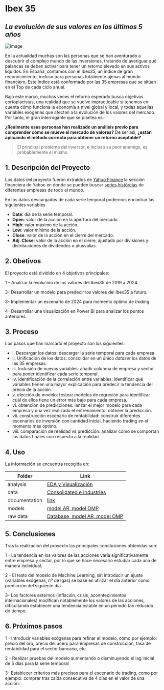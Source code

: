 # Ibex 35
## _La evolución de sus valores en los últimos 5 años_

![image](https://github.com/javicastano77/IBEX_35-Analysis/assets/156696799/687bb4ae-4850-427d-9dfc-b51d0cbc2ed5)

En la actualidad muchas son las personas que se han aventurado a descubrir el complejo mundo de las inversiones, tratando de averiguar qué palancas se deben activar para tener un retorno elevado en sus activos líquidos. En España, contamos con el Ibex35, un índice de gran reconocimiento, incluso para personas totalmente ajenas al mundo financiero. Este índice está conformado por las 35 empresas que se sitúan en el Top de cada ciclo anual.

Bajo este marco, muchas veces el retorno esperado busca objetivos cortoplacistas, una realidad que se vuelve impracticable si tenemos en cuenta cómo funciona la economía a nivel global y local, y todas aquellas variables exógenas que afectan a la evolución de los valores del mercado. 
Por tanto, el gran interrogante que se plantea es: 

**¿Realmente esas personas han realizado un análisis previo para comprender cómo se mueve el mercado de valores?** De ser así, **¿están aplicando el método correcto para obtener un retorno aceptable?**

> El principal problema del inversor,
> e incluso su peor enemigo,
> es probablemente él mismo.

## 1. Descripción del Proyecto

Los datos del proyecto fueron extraídos de [Yahoo Finance](https://es.finance.yahoo.com/) la sección financiera de Yahoo en donde se pueden buscar [series histórcias](https://es.finance.yahoo.com/quote/IAG.MC/history) de diferentes empresas de todo el mundo. 

En los datos descargados de cada serie temporal podermos encontrar las siguientes variables

* **Date**: día de la serie temporal.
* **Open**: valor de la acción en la apertura del mercado.
* **High**: valor máximo de la acción.
* **Low**: valor mínimo de la acción.
* **Close**: valor de la acción en el cierre del mercado.
* **Adj. Close**: valor de la acción en el cierre, ajustado por divisiones y distribuciones de dividendos o plusvalías.

## 2. Obetivos

El proyecto está dividido en 4 objetivos principales:

1 - Analizar la evolución de los valores del Ibex35 de 2019 a 2024.

3- Desarrollar un modelo para predecir los valores del Ibex35 a futuro.

3-  Implementar un escenario de 2024 para momento óptimo de _trading_.

4- Desarrollar una visualización en Power BI para analizar los puntos anteriores.

## 3. Proceso

Los pasos que han marcado el proyecto son los siguientes:

* i. Descargar los datos: descargar la serie temporal para cada empresa.
* ii. Unificación de los datos: consolidar en un único _dataset_ los datos de las 35 empresas.
* iii. Inclusión de nuevas variables: añadir columna de empresa y sector para poder identificar cada serie temporal.
* iv. identificación de la correlación entre variables: identificar qué variables tienen una mayor explicación para predecir la tendencia del precio de la acción.
* v. elección de modelo: testear modelos de regresión para identificar cuál de ellos tiene un error más bajo para cada empresa.
* vi. obtención de predicciones: lanzar el mejor modelo para cada empresa y una vez realizado el entrenamiento, obtener la predicción.
* vii. construcción escenario de rentabilidad: construir diferentes escenarios de inversión con cantidad inicial, haciendo trading en el momento más óptimo.
* viii. comparación de realidad vs predicción: analizar cómo se comportan los datos finales con respecto a la realidad.

## 4. Uso

La información se encuentra recogida en:

| Folder | Link |
| ------ | ------ |
| analysis | [EDA y Visualización](https://github.com/javicastano77/IBEX_35-Analysis/tree/main/analysis) |
| data | [Consolidated e Industries](https://github.com/javicastano77/IBEX_35-Analysis/tree/main/data) |
| documentation | [link](https://github.com/javicastano77/IBEX_35-Analysis/tree/main/documentation) |
| models | [model AR, model OMP](https://github.com/javicastano77/IBEX_35-Analysis/tree/main/models) |
| raw data | [Database, model AR, model OMP](https://github.com/javicastano77/IBEX_35-Analysis/tree/main/data/raw%20data) |

## 5. Conclusiones

Tras la realización del proyecto las principales conclusiones obtenidas son:

1 - La tendencia en los valores de las acciones varía significativamente entre empresa y sector, por lo que se hace necesario estudiar cada una de manera individual.

2 - El testo del modelo de Machine Learning, sin introducir un ajuste (variables exógenas, nº de lgas) se base en utilizar el día anterior como predicción del siguiente día.

3- Los factores externos (inflación, crisis, aconntecimientos internacionales) modifican notablemente los valores de las acciones, dificultando establecer una tendencia estable en un período tan reducido de tiempo.

## 6. Próximos pasos

1 - Introducir variables exógenas para refinar el modelo, como por ejemplo: precio del oro, precio del acero para empresas de construcción, tasa de rentabilidad para el sector bancario, etc.

2 - Realizar pruebas del modelo aumentando o disminuyendo el lag inicial de 5 días para la serie temporal

3- Establecer criterios más precisos para el escenario de trading, como por ejemplo: comprar tras caída consecutiva de 4 días en el valor de una acción.

